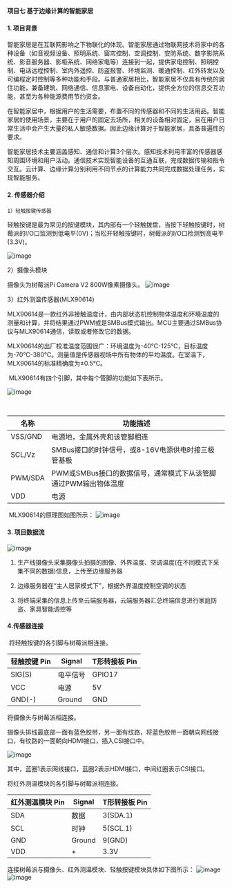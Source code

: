 **项目七 基于边缘计算的智能家居**

#### 1. 项目背景

​		智能家居是在互联网影响之下物联化的体现。智能家居通过物联网技术将家中的各种设备（如音视频设备、照明系统、窗帘控制、空调控制、安防系统、数字影院系统、影音服务器、影柜系统、网络家电等）连接到一起，提供家电控制、照明控制、电话远程控制、室内外遥控、防盗报警、环境监测、暖通控制、红外转发以及可编程定时控制等多种功能和手段。与普通家居相比，智能家居不仅具有传统的居住功能，兼备建筑、网络通信、信息家电、设备自动化，提供全方位的信息交互功能，甚至为各种能源费用节约资金。

​		在智能家居中，根据用户的生活需要，布置不同的传感器和不同的生活用品。智能家居的使用场景，主要在于用户的固定去场所，相关的设备相对固定，且在用户日常生活中会产生大量的私人敏感数据。因此边缘计算对于智能家居，具备普遍性的要求。

​		智能家居技术主要涵盖感知、通信和计算3个层次。感知技术利用丰富的传感器感知周围环境和用户活动。通信技术实现智能设备的互通互联，完成数据传输和指令交互。云计算、边缘计算分别利用不同节点的计算能力共同完成数据处理任务，实现智能服务。

#### 2. 传感器介绍
	1）轻触按键传感器

​		轻触按键是最为常见的按键模块，其内部有一个轻触拨盘，当按下轻触按键时，树莓派的I/O口监测到低电平(0V)；当松开轻触按键时，树莓派的I/O口检测到高电平(3.3V)。

![image](https://github.com/studyForCode/edgeComputer/assets/135931802/2890965c-897c-4581-9edd-cc2c7beb604d)


2）摄像头模块

摄像头为树莓派Pi Camera V2 800W像素摄像头。
![image](https://github.com/studyForCode/edgeComputer/assets/135931802/6589a50d-ba54-4213-8fb9-f160118d6ecf)

3）红外测温传感器(MLX90614)

​		MLX90614是一款红外非接触温度计，由内部状态机控制物体温度和环境温度的测量和计算，并将结果通过PWM或是SMBus模式输出。MCU主要通过SMBus协议与MLX90614通信，读取或者修改它的数据。

​		MLX90614的出厂校准温度范围很广：环境温度为-40℃-125℃，目标温度为-70℃-380℃。测量值是传感器视场中所有物体的平均温度。在室温下，MLX90614的标准精确度为±0.5℃。

​		MLX90614有四个引脚，其中每个管脚的功能如下表所示。

![image](https://github.com/studyForCode/edgeComputer/assets/135931802/9bdabde5-64cc-42e1-bd5b-c5ff7c9090f1)


​		

| 名称    | 功能描述                                                     |
| ------- | ------------------------------------------------------------ |
| VSS/GND | 电源地，金属外壳和该管脚相连                                 |
| SCL/Vz  | SMBus接口的时钟信号，或8-16V电源供电时接三极管基极           |
| PWM/SDA | PWM或SMBus接口的数据信号，通常模式下从该管脚通过PWM输出物体温度 |
| VDD     | 电源                                                         |

​		MLX90614的原理图如图所示：
![image](https://github.com/studyForCode/edgeComputer/assets/135931802/9d1f8da8-e3aa-4ede-83fe-5fb668d45e9a)



#### 3. 项目数据流

![image](https://github.com/studyForCode/edgeComputer/assets/135931802/b7387b77-00d0-4f6c-8415-9090737c6d3e)


1. 生产线摄像头采集摄像头拍摄的图像、外界温度、空调温度(在不同模式下采集不同的数据)信息，上传至边缘服务器

2. 边缘服务器在“主人居家模式下”，根据外界温度控制空调的状态

3. 将终端采集的信息上传至云端服务器，云端服务器汇总终端信息进行家庭防盗、家具智能调控等

#### 4.传感器连接

​		将轻触按键的各引脚与树莓派相连接。

| 轻触按键 Pin | Signal   | T形转接板 Pin |
| ------------ | -------- | ------------- |
| SIG(S)       | 电平信号 | GPIO17        |
| VCC          | 电源     | 5V            |
| GND(-)       | Ground   | GND           |

将摄像头与树莓派相连接。

摄像头排线最底部一面有蓝色胶带，另一面有纹路，将蓝色胶带一面朝向网线接口，有纹路的一面朝向HDMI接口，插入CSI接口中。

![image](https://github.com/studyForCode/edgeComputer/assets/135931802/b81c4f10-7fa6-4405-a5a0-91357d2db7fc)


其中，蓝圈1表示网线接口，蓝圈2表示HDMI接口，中间红圈表示CSI接口。

将红外测温模块的各引脚与树莓派相连接。

| 红外测温模块 Pin | Signal | T形转接板 Pin |
| ---------------- | ------ | ------------- |
| SDA              | 数据   | 3(SDA.1)      |
| SCL              | 时钟   | 5(SCL.1)      |
| GND              | Ground | 9(GND)        |
| VDD              | +      | 3.3V          |

连接树莓派与摄像头、红外测温模块、轻触按键模块具体如下图所示：
![image](https://github.com/studyForCode/edgeComputer/assets/135931802/793ff0bd-3d0b-478a-9a6e-45533fa07448)
![image](https://github.com/studyForCode/edgeComputer/assets/135931802/48e3b710-38a9-4b16-b4aa-91256be6905e)

